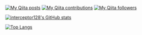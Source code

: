 [![My Qiita posts](https://qiita-badge.apiapi.app/s/septum128/posts.svg)](http://qiita.com/septum128)
[![My Qiita contributions](https://qiita-badge.apiapi.app/s/septum128/contributions.svg)](http://qiita.com/septum128)
[![My Qiita followers](https://qiita-badge.apiapi.app/s/septum128/followers.svg)](http://qiita.com/septum128)

[![interceptor128's GitHub stats](https://github-readme-stats-jd4jjhvtf-interceptor128.vercel.app/api?username=interceptor128&show_icons=true&theme=solarized-dark)](https://github.com/interceptor128/github-readme-stats)

[![Top Langs](https://github-readme-stats-jd4jjhvtf-interceptor128.vercel.app/api/top-langs/?username=interceptor128)](https://github.com/interceptor128/github-readme-stats)
